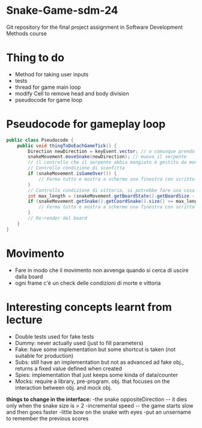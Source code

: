 # Snake-Game-sdm-24
Git repository for the final project assignment in Software Development Methods course

# Thing to do
- Method for taking user inputs
- tests
- thread for game main loop
- modify Cell to remove head and body division
- pseudocode for game loop

# Pseudocode for gameplay loop
```java
public class Pseudocode {
    public void thingToDoEachGameTick() {
        Direction newDirection = keyEvent.vector; // o comunque prendo la direzione del keyEvent
        snakeMovement.moveSnake(newDirection); // muovo il serpente
        // il controllo che il serpente abbia mangiato è gestito da moveSnake direttamente, quindi non te ne devi preoccupare qui
        // Controllo condizione di sconfitta
        if (snakeMovement.isGameOver()) {
            // Ferma tutto e mostra a schermo una finestra con scritto che hai perso :(
        }
        // Controllo condizione di vittoria, si potrebbe fare una cosa tipo
        int max_length = (snakeMovement.getBoardState().getBoardSize - 2)*(snakeMovement.getBoardState().getBoardSize - 2);
        if (snakeMovement.getSnake().getCoordSnake().size() >= max_length) {
            // Ferma tutto e mostra a schermo una finestra con scritto che hai vinto :)
        }
        // Re-render del board
    }
}
```

# Movimento
- Fare in modo che il movimento non avvenga quando si cerca di uscire dalla board
- ogni frame c'è un check delle condizioni di morte e vittoria



# Interesting concepts learnt from lecture
-  Double tests used for fake tests 
  - Dummy: never actually used (just to fill parameters)
  - Fake: have some implementation but some shortcut is taken (not suitable for production)
  - Subs: still have an implementation but not as advanced ad fake obj., returns a fixed value defined when created
  - Spies: implementation that just keeps some kinda of data/counter
  - Mocks: require a library, pre-program. obj. that focuses on the interaction between obj. and mock obj.

**things to change in the interface:** 
-the snake oppositeDirection -- it dies only when the snake size is > 2 
-incremental speed -- the game starts slow and then goes faster
-little bow on the snake with eyes
-put an unsername to remember the previous scores 
